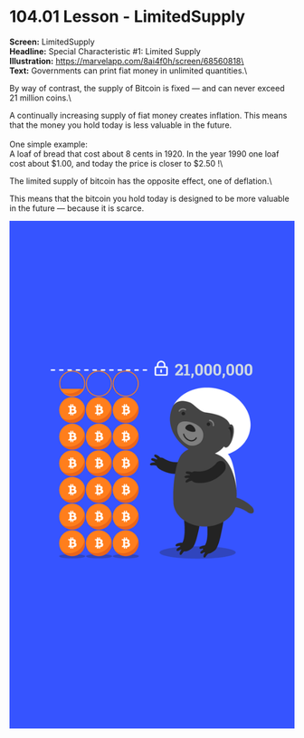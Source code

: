 # 104.01 Lesson - LimitedSupply

**Screen:** LimitedSupply\
**Headline:** Special Characteristic #1: Limited Supply\
**Illustration:** https://marvelapp.com/8ai4f0h/screen/68560818\
\
**Text:** Governments can print fiat money in unlimited quantities.\


By way of contrast, the supply of Bitcoin is fixed — and can never exceed 21 million coins.\


A continually increasing supply of fiat money creates inflation. This means that the money you hold today is less valuable in the future.\
\
One simple example:\
A loaf of bread that cost about 8 cents in 1920. In the year 1990 one loaf cost about $1.00, and today the price is closer to $2.50 !\


The limited supply of bitcoin has the opposite effect, one of deflation.\


This means that the bitcoin you hold today is designed to be more valuable in the future — because it is scarce.

![](<../.gitbook/assets/image (14).png>)
